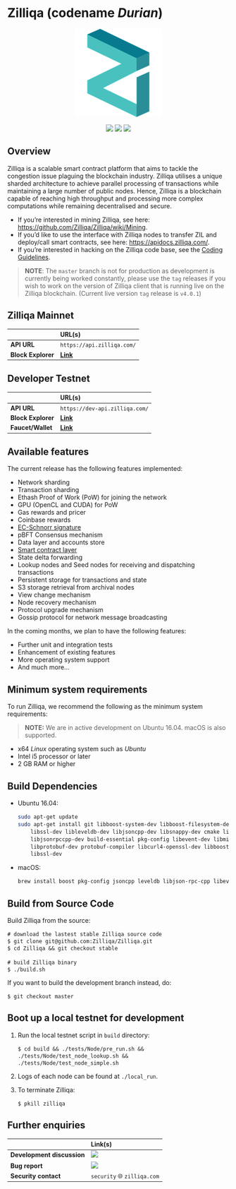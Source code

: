 # Zilliqa (codename _Durian_)

<p align="center">
    <img src="https://github.com/Zilliqa/Zilliqa/blob/master/img/zilliqa-logo-color.png" width="200" height="200">
</p>

<p align="center">
    <a href="https://travis-ci.com/Zilliqa/Zilliqa" target="_blank"><img src="https://travis-ci.com/Zilliqa/Zilliqa.svg?branch=master" /></a>
    <a href="https://codecov.io/gh/Zilliqa/Zilliqa" target="_blank"><img src="https://codecov.io/gh/Zilliqa/Zilliqa/branch/master/graph/badge.svg" /></a>
    <a href="https://github.com/Zilliqa/zilliqa/blob/master/LICENSE" target="_blank"><img src="https://img.shields.io/badge/license-GPL%20v3-green.svg" /></a>
</p>

## Overview

Zilliqa is a scalable smart contract platform that aims to tackle the congestion issue plaguing the blockchain industry. Zilliqa utilises a unique sharded architecture to achieve parallel processing of transactions while maintaining a large number of public nodes. Hence, Zilliqa is a blockchain capable of reaching high throughput and processing more complex computations while remaining decentralised and secure.

* If you’re interested in mining Zilliqa, see here: https://github.com/Zilliqa/Zilliqa/wiki/Mining.
* If you’d like to use the interface with Zilliqa nodes to transfer ZIL and deploy/call smart contracts, see here: https://apidocs.zilliqa.com/.
* If you’re interested in hacking on the Zilliqa code base, see the [Coding Guidelines](https://github.com/Zilliqa/Zilliqa/wiki/Coding-Guidelines).

> **NOTE**: The `master` branch is not for production as development is currently being worked constantly, please use the `tag` releases if you wish to work on the version of Zilliqa client that is running live on the Zilliqa blockchain. (Current live version `tag` release is `v4.0.1`)

## Zilliqa Mainnet

|          | URL(s) |
|:---------|:-------|
| **API URL** | `https://api.zilliqa.com/` |
| **Block Explorer** | [**Link**](https://explorer.zilliqa.com/) |

## Developer Testnet

|          | URL(s) |
|:---------|:-------|
| **API URL** | `https://dev-api.zilliqa.com/` |
| **Block Explorer** | [**Link**](https://dev-explorer.zilliqa.com) |
| **Faucet/Wallet** | [**Link**](https://dev-wallet.zilliqa.com) |

## Available features

The current release has the following features implemented:

* Network sharding
* Transaction sharding
* Ethash Proof of Work (PoW) for joining the network
* GPU (OpenCL and CUDA) for PoW
* Gas rewards and pricer
* Coinbase rewards
* [EC-Schnorr signature](https://en.wikipedia.org/wiki/Schnorr_signature)
* pBFT Consensus mechanism
* Data layer and accounts store
* [Smart contract layer](https://scilla.readthedocs.io)
* State delta forwarding
* Lookup nodes and Seed nodes for receiving and dispatching transactions
* Persistent storage for transactions and state
* S3 storage retrieval from archival nodes
* View change mechanism
* Node recovery mechanism
* Protocol upgrade mechanism
* Gossip protocol for network message broadcasting

In the coming months, we plan to have the following features:

* Further unit and integration tests
* Enhancement of existing features
* More operating system support
* And much more...

## Minimum system requirements

To run Zilliqa, we recommend the following as the minimum system requirements:

> **NOTE:** We are in active development on Ubuntu 16.04. macOS is also supported.

* x64 _Linux_ operating system such as _Ubuntu_
* Intel i5 processor or later
* 2 GB RAM or higher

## Build Dependencies

* Ubuntu 16.04:

    ```bash
    sudo apt-get update
    sudo apt-get install git libboost-system-dev libboost-filesystem-dev libboost-test-dev \
        libssl-dev libleveldb-dev libjsoncpp-dev libsnappy-dev cmake libmicrohttpd-dev \
        libjsonrpccpp-dev build-essential pkg-config libevent-dev libminiupnpc-dev \
        libprotobuf-dev protobuf-compiler libcurl4-openssl-dev libboost-program-options-dev \
        libssl-dev
    ```

* macOS:

    ```bash
    brew install boost pkg-config jsoncpp leveldb libjson-rpc-cpp libevent miniupnpc protobuf
    ```

## Build from Source Code

Build Zilliqa from the source:

```shell
# download the lastest stable Zilliqa source code
$ git clone git@github.com:Zilliqa/Zilliqa.git
$ cd Zilliqa && git checkout stable

# build Zilliqa binary
$ ./build.sh
```

If you want to build the development branch instead, do:

```shell
$ git checkout master
```

## Boot up a local testnet for development

1. Run the local testnet script in `build` directory:

    ```shell
    $ cd build && ./tests/Node/pre_run.sh && ./tests/Node/test_node_lookup.sh && ./tests/Node/test_node_simple.sh
    ```

2. Logs of each node can be found at `./local_run`.

3. To terminate Zilliqa:

    ```shell
    $ pkill zilliqa
    ```

## Further enquiries

|          | Link(s) |
|:---------|:-------|
| **Development discussion** | <a href="https://gitter.im/Zilliqa/" target="_blank"><img src="http://img.shields.io/badge/chat-on%20gitter-077a8f.svg" /></a> |
| **Bug report** | <a href="https://github.com/Zilliqa/zilliqa/issues" target="_blank"><img src="https://img.shields.io/github/issues/Zilliqa/zilliqa.svg" /></a> |
| **Security contact** | `security` :globe_with_meridians: `zilliqa.com` |
